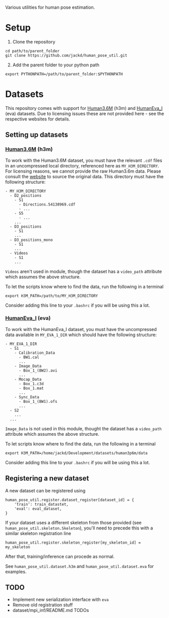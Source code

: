 Various utilities for human pose estimation.

# Setup
1. Clone the repository
```
cd path/to/parent_folder
git clone https://github.com/jackd/human_pose_util.git
```
2. Add the parent folder to your python path
```
export PYTHONPATH=/path/to/parent_folder:$PYTHONPATH
```

# Datasets
This repository comes with support for [Human3.6M](http://vision.imar.ro/human3.6m/description.php) (h3m) and [HumanEva_I](http://humaneva.is.tue.mpg.de/datasets_human_1) (eva) datasets. Due to licensing issues these are not provided here - see the respective websites for details.

## Setting up datasets

### [Human3.6M](http://vision.imar.ro/human3.6m/description.php) (h3m)
To work with the Human3.6M dataset, you must have the relevant `.cdf` files in an uncompressed local directory, referenced here as `MY_H3M_DIRECTORY`. For licensing reasons, we cannot provide the raw Human3.6m data. Please consult the [website](http://vision.imar.ro/human3.6m/description.php) to source the original data. This directory must have the following structure:
```
- MY_H3M_DIRECTORY
  - D2_positions
    - S1
      - Directions.54138969.cdf
      - ...
    - S5
      - ...
    ...
  - D3_positions
    - S1
    ...
  - D3_positions_mono
    - S1
    ...
  - Videos
    - S1
    ...
```

`Videos` aren't used in module, though the dataset has a `video_path` attribute which assumes the above structure.

To let the scripts know where to find the data, run the following in a terminal
```
export H3M_PATH=/path/to/MY_H3M_DIRECTORY
```

Consider adding this line to your `.bashrc` if you will be using this a lot.

### [HumanEva_I](http://humaneva.is.tue.mpg.de/datasets_human_1) (eva)
To work with the HumanEva_I dataset, you must have the uncompressed data available in `MY_EVA_1_DIR` which should have the following structure:
```
- MY_EVA_1_DIR
  - S1
    - Calibration_Data
      - BW1.cal
      ...
    - Image_Data
      - Box_1_(BW2).avi
      ...
    - Mocap_Data
      - Box_1.c3d
      - Box_1.mat
      ...
    - Sync_Data
      - Box_1_(BW1).ofs
      ...
  - S2
    ...
  ...
```

`Image_Data` is not used in this module, thought the dataset has a `video_path` attribute which assumes the above structure.

To let scripts know where to find the data, run the following in a terminal
```
export H3M_PATH=/home/jackd/Development/datasets/human3p6m/data
```

Consider adding this line to your `.bashrc` if you will be using this a lot.

## Registering a new dataset
A new dataset can be registered using
```
human_pose_util.register.dataset_register[dataset_id] = {
    'train': train_datastet,
    'eval': eval_dataset,
}
```

If your dataset uses a different skeleton from those provided (see `human_pose_util.skeleton.Skeleton`), you'll need to precede this with a similar skeleton registration line
```
human_pose_util.register.skeleton_register[my_skeleton_id] = my_skeleton
```

After that, training/inference can procede as normal.

See `human_pose_util.dataset.h3m` and `human_pose_util.dataset.eva` for examples.


## TODO
* Implement new serialization interface with `eva`
* Remove old registration stuff
* dataset/mpi_inf/README.md TODOs
